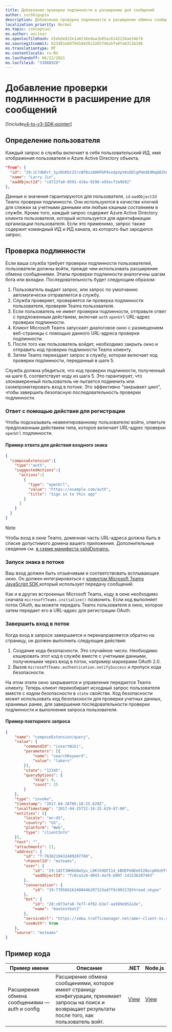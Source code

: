 ```yaml
---
title: Добавление проверки подлинности в расширение для сообщений
author: surbhigupta
description: Добавление проверки подлинности в расширение обмена сообщениями
localization_priority: Normal
ms.topic: conceptual
ms.author: anclear
ms.openlocfilehash: d1ebde822e1a0216edaa1b85ac6142234ae34b78
ms.sourcegitcommit: 623d81eb079d1842813265746a5fe0fe6311b196
ms.translationtype: MT
ms.contentlocale: ru-RU
ms.lasthandoff: 06/22/2021
ms.locfileid: "53068920"
---
```

# <a name="add-authentication-to-your-messaging-extension"></a>Добавление проверки подлинности в расширение для сообщений

[!include[v4-to-v3-SDK-pointer](~/includes/v4-to-v3-pointer-me.md)]

## <a name="identify-the-user"></a>Определение пользователя

Каждый запрос в службы включает в себя пользовательский ИД, имя отображения пользователя и Azure Active Directory объекта.

```json
"from": {
  "id": "29:1C7dbRrC_5yzN1RGtZIrcWT0xz88KPGP9sxdpVpV8sODlgPHeQE9RqQ02hnpuKzy6zZ-AaZx6swUOMj_Dsdse3TQ4sIaeebbFBF-VgjJy_nY",
  "name": "Larry Jin",
  "aadObjectId": "cd723fa0-0591-416a-9290-e93ecf3a9b92"
},
```

Данные и значения гарантируются для пользователя, `id` `aadObjectId` Teams проверки подлинности. Они используются в качестве ключей для слежки за учетными данными или любым кэшным состоянием в службе. Кроме того, каждый запрос содержит Azure Active Directory клиента пользователя, который используется для идентификации организации пользователя. Если это применимо, запрос также содержит командный ИД и ИД канала, из которого был зародился запрос.

## <a name="authentication"></a>Проверка подлинности

Если ваша служба требует проверки подлинности пользователей, пользователи должны войти, прежде чем использовать расширение обмена сообщениями. Этапы проверки подлинности аналогичны шагам бота или вкладки. Последовательность будет следующим образом:

1. Пользователь выдает запрос, или запрос по умолчанию автоматически отправляется в службу.
1. Служба проверяет, проверяется ли проверка подлинности пользователя, проверяя Teams пользователя.
1. Если пользователь не имеет проверки подлинности, отправьте ответ с предложенным действием, включая `auth` `openUrl` URL-адрес проверки подлинности.
1. Клиент Microsoft Teams запускает диалоговое окно с размещением веб-страницы с помощью данного URL-адреса проверки подлинности.
1. После того как пользователь войдет,  необходимо закрыть окно и отправить код проверки подлинности Teams клиенту.
1. Затем Teams переиздает запрос в службу, которая включает код проверки подлинности, переданный в шаге 5.

Служба должна убедиться, что код проверки подлинности, полученный на шаге 6, соответствует коду из шага 5. Это гарантирует, что злонамеренный пользователь не пытается подменить или скомпрометировать вход в потоке. Это эффективно "закрывает цикл", чтобы завершить безопасную последовательность проверки подлинности.

### <a name="respond-with-a-sign-in-action"></a>Ответ с помощью действия для регистрации

Чтобы подсказывать неавентированному пользователю войти, ответьте предложенным действием типа, которое включает URL-адрес проверки `openUrl` подлинности.

#### <a name="response-example-for-a-sign-in-action"></a>Пример ответа для действия входного знака

```json
{
  "composeExtension":{
    "type":"auth",
    "suggestedActions":{
      "actions":[
        {
          "type": "openUrl",
          "value": "https://example.com/auth",
          "title": "Sign in to this app"
        }
      ]
    }
  }
}
```

> [!NOTE]
> Чтобы вход в окне Teams, доменная часть URL-адреса должна быть в списке допустимого домена вашего приложения. Дополнительные сведения см. [в схеме манифеста validDomains.](~/resources/schema/manifest-schema.md#validdomains)

### <a name="start-the-sign-in-flow"></a>Запуск знака в потоке

Ваш вход должен быть отзывчивым и соответствовать всплывающее окно. Он должен интегрироваться с [клиентом Microsoft Teams JavaScript SDK,](/javascript/api/overview/msteams-client)который использует передачу сообщений.

Как и в других встроенных Microsoft Teams, коду в окне необходимо сначала `microsoftTeams.initialize()` позвонить. Если код выполняет поток OAuth, вы можете передать Teams пользователя в окно, которое затем передает его в URL-адрес для регистрации OAuth.

### <a name="complete-the-sign-in-flow"></a>Завершить вход в поток

Когда вход в запросе завершается и перенаправляется обратно на страницу, он должен выполнить следующие действия:

1. Создание кода безопасности. Это случайное число. Необходимо кэшировать этот код в службе вместе с учетными данными, полученными через вход в поток, например маркерами OAuth 2.0.
1. Вызов `microsoftTeams.authentication.notifySuccess` и пропуск кода безопасности.

На этом этапе окно закрывается и управление передается Teams клиенту. Теперь клиент переизбирает исходный запрос пользователя вместе с кодом безопасности в `state` свойстве. Код безопасности может использовать код безопасности для проверки учетных данных, хранимых ранее, для завершения последовательности проверки подлинности и выполнения запроса пользователя.

#### <a name="reissued-request-example"></a>Пример повторного запроса

```json
{
    "name": "composeExtension/query",
    "value": {
        "commandId": "insertWiki",
        "parameters": [{
            "name": "searchKeyword",
            "value": "lakers"
        }],
        "state": "12345",
        "queryOptions": {
            "skip": 0,
            "count": 25
        }
    },
    "type": "invoke",
    "timestamp": "2017-04-26T05:18:25.629Z",
    "localTimestamp": "2017-04-25T22:18:25.629-07:00",
    "entities": [{
        "locale": "en-US",
        "country": "US",
        "platform": "Web",
        "type": "clientInfo"
    }],
    "text": "",
    "attachments": [],
    "address": {
        "id": "f:7638210432489287768",
        "channelId": "msteams",
        "user": {
            "id": "29:1A5TJWHkbOwSyu_L9Ktk9QFI1d_kBOEPeNEeO1INscpKHzHTvWfiau5AX_6y3SuiOby-r73dzHJ17HipUWqGPgw",
            "aadObjectId": "fc8ca1c0-d043-4af6-b09f-141536207403"
        },
        "conversation": {
            "id": "19:7705841b240044b297123ad7f9c99217@thread.skype"
        },
        "bot": {
            "id": "28:c073afa8-7e77-4f92-b3e7-aa589e952a3e",
            "name": "maotestbot2"
        },
        "serviceUrl": "https://smba.trafficmanager.net/amer-client-ss.msg/",
        "useAuth": true
    },
    "source": "msteams"
}
```

## <a name="code-sample"></a>Пример кода
|**Пример имени** | **Описание** |**.NET** | **Node.js**|
|----------------|-----------------|--------------|----------------|
|Расширения обмена сообщениями — auth и config | Расширение обмена сообщениями, которое имеет страницу конфигурации, принимает запросы на поиск и возвращает результаты после того, как пользователь войт. |[View](https://github.com/microsoft/BotBuilder-Samples/tree/main/samples/csharp_dotnetcore/52.teams-messaging-extensions-search-auth-config)|[View](https://github.com/microsoft/BotBuilder-Samples/blob/main/samples/javascript_nodejs/52.teams-messaging-extensions-search-auth-config)| 

 
